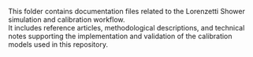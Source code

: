 This folder contains documentation files related to the Lorenzetti Shower simulation and calibration workflow.  
It includes reference articles, methodological descriptions, and technical notes supporting the implementation and validation of the calibration models used in this repository.
